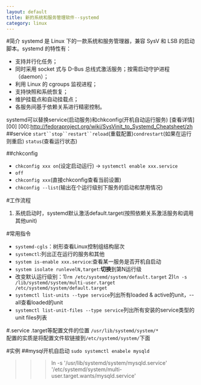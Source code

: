 ```yaml
---
layout: default
title: 新的系统和服务管理软件--systemd
category: linux
---
```


#简介
systemd 是 Linux 下的一款系统和服务管理器，兼容 SysV 和 LSB 的启动脚本。systemd 的特性有：

+ 支持并行化任务；
+ 同时采用 socket 式与 D-Bus 总线式激活服务；按需启动守护进程（daemon）；
+ 利用 Linux 的 cgroups 监视进程；
+ 支持快照和系统恢复；
+ 维护挂载点和自动挂载点；
+ 各服务间基于依赖关系进行精密控制。

systemd可以替换service(启动服务)和chkconfig(开机自动运行服务) [查看详情][00]
[00]:http://fedoraproject.org/wiki/SysVinit_to_Systemd_Cheatsheet/zh
##service
`start``stop``restart``reload`(重载配置)`condrestart`(如果在运行则重启)
`status`(查看运行状态)

##chkconfig
+ `chkconfig xxx on`(设定启动运行) -> `systemctl enable xxx.service`
+ `off`
+ `chkconfig xxx`(直接chkconfig查看当前设置)
+ `chkconfig --list`(输出在个运行级别下服务的启动和禁用情况)

#工作流程
1. 系统启动时，systemd默认激活default.target(按照依赖关系激活服务和调用其他unit)

#常用指令
+ `systemd-cgls`：树形查看Linux控制组结构层次
+ `systemctl`:列出正在运行的服务和其他
+ `system is-enable xxx.service`:查看某一服务是否开机自启动
+ `system isolate runlevelN,target`:**切换**到第N运行级
+ 改变默认运行级别：1)`rm /etc/systemd/system/default.target`
  2)`ln -s /lib/systemd/system/multi-user.target /etc/systemd/system/default.target`
+ `systemctl list-units --type service`列出所有loaded & active的unit，--all查看loaded的unit
+ `systemctl list-unit-files --type service`列出所有安装的service类型的unit files列表

#.service .target等配置文件的位置
`/usr/lib/systemd/system/*`  
配置的实质是将配置文件软链接到`/etc/systemd/system/`下面

#实例
##mysql开机自启动
`sudo systemctl enabele mysqld`  
>>>ln -s '/usr/lib/systemd/system/mysqld.service' '/etc/systemd/system/multi-user.target.wants/mysqld.service'
